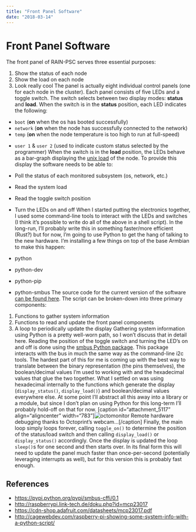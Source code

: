 ```yaml
---
title: "Front Panel Software"
date: "2018-03-14"
---
```


<div class="content">
<h1 id="front-panel-software">Front Panel Software</h1>
<p>The front panel of RAIN-PSC serves three essential purposes:</p>
<ol>
<li>Show the status of each node</li>
<li>Show the load on each node</li>
<li>Look really cool
The panel is actually eight individual control panels (one for each node in the cluster). Each panel consists of five LEDs and a toggle switch. The switch selects between two display modes: <strong>status</strong> and <strong>load</strong>. When the switch is in the <strong>status</strong> position, each LED indicates the following:</li>
</ol>
<ul>
<li><code>boot</code> (<strong>on</strong> when the os has booted successfully)</li>
<li><code>network</code> (<strong>on</strong> when the node has successfully connected to the network)</li>
<li><code>temp</code> (<strong>on</strong> when the node temperature is too high to run at full-speed)</li>
<li><p><code>user 1</code> &amp; <code>user 2</code> (used to indicate custom status selected by the programmer)
When the switch is in the <strong>load</strong> position, the LEDs behave as a bar-graph displaying the <a href="https://en.wikipedia.org/wiki/Load_(computing)" target="_blank">unix load</a> of the node. To provide this display the software needs to be able to:</p></li>
<li><p>Poll the status of each monitored subsystem (os, network, etc.)</p></li>
<li><p>Read the system load</p></li>
<li><p>Read the toggle switch position</p></li>
<li><p>Turn the LEDs on and off
When I started putting the electronics together, I used some command-line tools to interact with the LEDs and switches (I think it’s possible to write do all of the above in a shell script). In the long-run, I’ll probably write this in something faster/more efficient (Rust?) but for now, I’m going to use Python to get the hang of talking to the new hardware. I’m installing a few things on top of the base Armbian to make this happen:</p></li>
<li><p>python</p></li>
<li><p>python-dev</p></li>
<li><p>python-pip</p></li>
<li><p>python-smbus
The source code for the current version of the software <a href="https://gitlab.com/jgullickson/rain/blob/master/mark-ii/psc/software/panel.py" target="_blank">can be found here</a>. The script can be broken-down into three primary components:</p></li>
</ul>
<ol>
<li>Functions to gather system information</li>
<li>Functions to read and update the front panel components</li>
<li>A loop to periodically update the display
Gathering system information using Python is a pretty well-worn path, so I won’t discuss that in detail here. Reading the position of the toggle switch and turning the LED’s on and off is done using the <a href="https://pypi.python.org/pypi/smbus-cffi/0.1" target="_blank">smbus Python package</a>. This package interacts with the bus in much the same way as the command-line i2c tools. The hardest part of this for me is coming up with the best way to translate between the binary representation (the pins themselves), the boolean/decimal values I’m used to working with and the hexadecimal values that glue the two together. What I settled on was using hexadecimal internally to the functions which generate the display (<code>display_status()</code>, <code>display_load()</code>) and boolean/decimal values everywhere else. At some point I’ll abstract all this away into a library or a module, but since I don’t plan on using Python for this long-term I’ll probably hold-off on that for now. [caption id=“attachment_5117” align=“aligncenter” width=“783”]<img alt="octomonitor" src="/wp/2018/03/octomonitor.png"/> Remote hardware debugging thanks to Octoprint’s webcam…[/caption] Finally, the main loop simply loops forever, calling <code>toggle_on()</code> to determine the position of the status/load switch and then calling <code>display_load()</code> or <code>display_status()</code> accordingly. Once the display is updated the loop <code>sleep()</code>s for one second and then starts over. In its final form this will need to update the panel much faster than once-per-second (potentially leveraging interrupts as well), but for this version this is probably fast enough.</li>
</ol>
<h2 id="references">References</h2>
<ul>
<li><a href="https://pypi.python.org/pypi/smbus-cffi/0.1" target="_blank">https://pypi.python.org/pypi/smbus-cffi/0.1</a></li>
<li><a href="http://raspberrypi.link-tech.de/doku.php?id=mcp23017" target="_blank">http://raspberrypi.link-tech.de/doku.php?id=mcp23017</a></li>
<li><a href="https://cdn-shop.adafruit.com/datasheets/mcp23017.pdf" target="_blank">https://cdn-shop.adafruit.com/datasheets/mcp23017.pdf</a></li>
<li><a href="http://cagewebdev.com/raspberry-pi-showing-some-system-info-with-a-python-script/" target="_blank">http://cagewebdev.com/raspberry-pi-showing-some-system-info-with-a-python-script/</a></li>
</ul>
</div>

